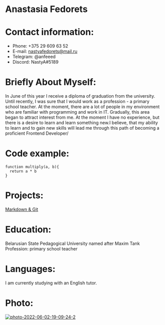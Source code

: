 # Anastasia Fedorets

# Contact information:

- Phone: +375 29 609 63 52
- E-mail: nastyafedorets@mail.ru
- Telegram: @anfeeed
- Discord: NastyA#5189

# Briefly About Myself:

In June of this year I receive a diploma of graduation from the university. Until recently, I was sure that I would work as a profession - a primary school teacher. At the moment, there are a lot of people in my environment who are familiar with programming and work in IT. Gradually, this area began to attract interest from me. At the moment I have no experience, but there is a desire to learn and learn something new.I believe, that my ability to learn and to gain new skills will lead me through this path of becoming a proficient Frontend Developer/

# Code example:

```
function multiply(a, b){
  return a * b
}
```

# Projects:

[Markdown & Git](https://github.com/NnnastyaA/rsschool-cv/blob/gh-pages/cv.md)

# Education:

Belarusian State Pedagogical University named after Maxim Tank
Profession: primary school teacher

# Languages:

I am currently studying with an English tutor.

# Photo:

<a href="https://ibb.co/FXJpwFm"><img src="https://i.ibb.co/FXJpwFm/photo-2022-06-02-19-09-24-2.jpg" alt="photo-2022-06-02-19-09-24-2" border="0"></a>
